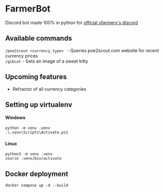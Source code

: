 # FarmerBot
Discord bot made 100% in python for [official xfarmerx's discord](https://discord.com/invite/bsjQV4tFMf)

## Available commands
```/poe2scout <currency_type> ``` - Queries poe2scout.com website for recent currency prices<br>
```/gibcat``` - Gets an image of a sweet kitty <br>

## Upcoming features
- Refractor of all currency categories

## Setting up virtualenv
#### Windows
```python -m venv .venv```  <br>
```.\.venv\Scripts\Activate.ps1```

#### Linux
```python3 -m venv .venv```   <br>
```source .venv/bin/activate```

## Docker deployment
```docker compose up -d --build```